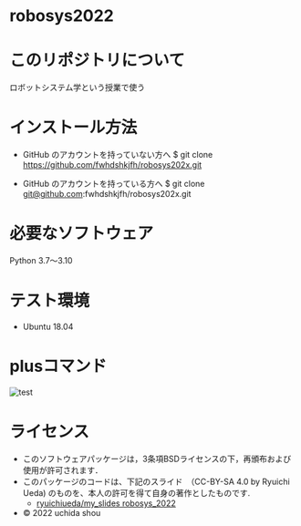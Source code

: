 # robosys2022
# このリポジトリについて
ロボットシステム学という授業で使う
# インストール方法
* GitHub のアカウントを持っていない方へ
$ git clone https://github.com/fwhdshkjfh/robosys202x.git

* GitHub のアカウントを持っている方へ
$ git clone git@github.com:fwhdshkjfh/robosys202x.git

#  必要なソフトウェア
Python 3.7～3.10
# テスト環境
* Ubuntu 18.04
# plusコマンド
![test](https://github.com/fwhdshkjfh/robosys202x/actions/workflows/test.yml/badge.svg)



# ライセンス
 * このソフトウェアパッケージは，3条項BSDライセンスの下，再頒布および使用が許可されます．
 * このパッケージのコードは、下記のスライド　（CC-BY-SA 4.0 by Ryuichi Ueda) のものを、本人の許可を得て自身の著作としたものです.
     * [ryuichiueda/my_slides robosys_2022](https://github.com/ryuichiueda/my_slides/tree/master/robosys_2022)
  * © 2022 uchida shou






 

